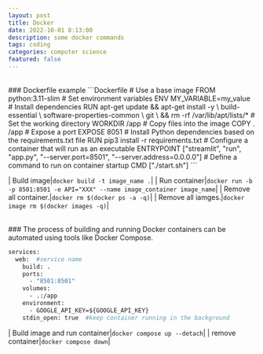 ```yaml
---
layout: post
title: Docker 
date: 2022-10-01 8:13:00
description: some docker commands
tags: coding
categories: computer science
featured: false
---
```





<br>
### Dockerfile example
```Dockerfile
# Use a base image
FROM python:3.11-slim
# Set environment variables
ENV MY_VARIABLE=my_value
# Install dependencies
RUN apt-get update && apt-get install -y \
    build-essential \
    software-properties-common \
    git \
    && rm -rf /var/lib/apt/lists/*
# Set the working directory
WORKDIR /app
# Copy files into the image
COPY . /app
# Expose a port
EXPOSE 8051
# Install Python dependencies based on the requirements.txt file
RUN pip3 install -r requirements.txt
# Configure a container that will run as an executable
ENTRYPOINT ["streamlit", "run", "app.py", "--server.port=8501", "--server.address=0.0.0.0"]
# Define a command to run on container startup
CMD ["./start.sh"]
```

| Build image|`docker build -t image_name .`|
| Run container|`docker run -b -p 8501:8501 -e API="XXX" --name image_container image_name`|
| Remove all container.|`docker rm $(docker ps -a -q)`|
| Remove all iamges.|`docker image rm $(docker images -q)`|



<br>
### The process of building and running Docker containers can be automated using tools like Docker Compose. 

```Dockerfile
services:
  web:  #service name
    build: .
    ports:
      - "8501:8501"
    volumes:
      - .:/app
    environment:
      - GOOGLE_API_KEY=${GOOGLE_API_KEY}
    stdin_open: true  #keep container running in the background
```

| Build image and run container|`docker compose up --detach`|
| remove container|`docker compose down`|
